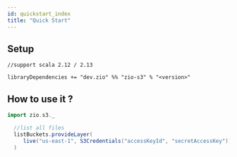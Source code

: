```yaml
---
id: quickstart_index
title: "Quick Start"
---
```


Setup
-----

```
//support scala 2.12 / 2.13

libraryDependencies += "dev.zio" %% "zio-s3" % "<version>"
```


How to use it ?
---------------

```scala
import zio.s3._

  //list all files  
  listBuckets.provideLayer(
     live("us-east-1", S3Credentials("accessKeyId", "secretAccessKey"))
  )
```











